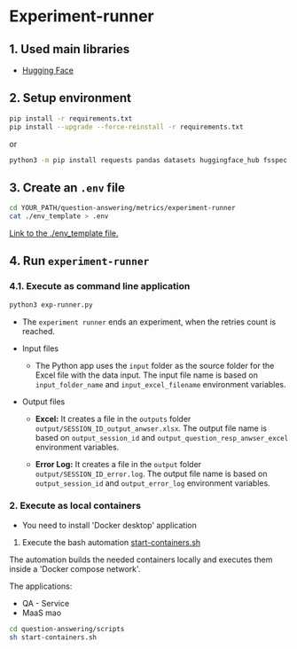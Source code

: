 # Experiment-runner

## 1. Used main libraries

* [Hugging Face](https://huggingface.co/spaces/evaluate-metric/sacrebleu)

## 2. Setup environment

```sh
pip install -r requirements.txt
pip install --upgrade --force-reinstall -r requirements.txt
```

or 

```sh
python3 -m pip install requests pandas datasets huggingface_hub fsspec aiohttp sacrebleu python-dotenv pyinstaller evaluate openpyxl nltk rouge_score
```

## 3. Create an `.env` file

```sh
cd YOUR_PATH/question-answering/metrics/experiment-runner
cat ./env_template > .env
```

[Link to the ./env_template file.](/.env_template)

## 4. Run `experiment-runner`

### 4.1. Execute as command line application

```sh
python3 exp-runner.py
```

* The `experiment runner` ends an experiment, when the retries count is reached.

* Input files

    * The Python app uses the `input` folder as the source folder for the Excel file with the data input. The input file name is based on `input_folder_name` and `input_excel_filename` environment variables.

* Output files

    * **Excel:** It creates a file in the `outputs` folder `output/SESSION_ID_output_anwser.xlsx`. The output file name is based on `output_session_id` and `output_question_resp_anwser_excel` environment variables.
    
    * **Error Log:** It creates a file in the `output` folder `output/SESSION_ID_error.log`. The output file name is based on `output_session_id` and `output_error_log` environment variables.

### 2. Execute as local containers

* You need to install 'Docker desktop' application

1. Execute the bash automation [start-containers.sh](../../scripts/start-containers.sh)

The automation builds the needed containers locally and executes them inside a 'Docker compose network'.

The applications:

* QA - Service
* MaaS mao

```sh
cd question-answering/scripts
sh start-containers.sh
```









